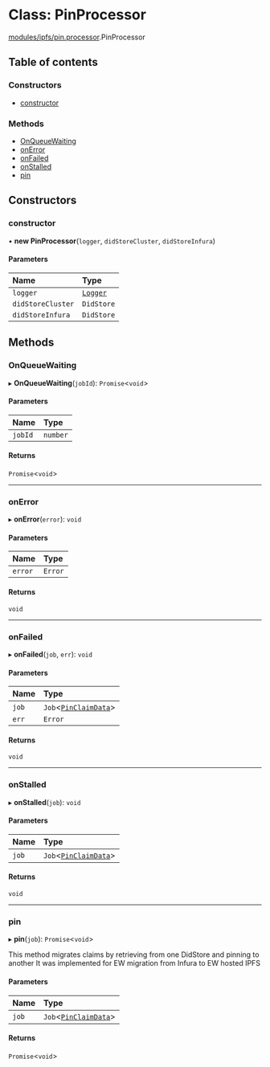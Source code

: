 # Class: PinProcessor

[modules/ipfs/pin.processor](../modules/modules_ipfs_pin_processor.md).PinProcessor

## Table of contents

### Constructors

- [constructor](modules_ipfs_pin_processor.PinProcessor.md#constructor)

### Methods

- [OnQueueWaiting](modules_ipfs_pin_processor.PinProcessor.md#onqueuewaiting)
- [onError](modules_ipfs_pin_processor.PinProcessor.md#onerror)
- [onFailed](modules_ipfs_pin_processor.PinProcessor.md#onfailed)
- [onStalled](modules_ipfs_pin_processor.PinProcessor.md#onstalled)
- [pin](modules_ipfs_pin_processor.PinProcessor.md#pin)

## Constructors

### constructor

• **new PinProcessor**(`logger`, `didStoreCluster`, `didStoreInfura`)

#### Parameters

| Name | Type |
| :------ | :------ |
| `logger` | [`Logger`](modules_logger_logger_service.Logger.md) |
| `didStoreCluster` | `DidStore` |
| `didStoreInfura` | `DidStore` |

## Methods

### OnQueueWaiting

▸ **OnQueueWaiting**(`jobId`): `Promise`<`void`\>

#### Parameters

| Name | Type |
| :------ | :------ |
| `jobId` | `number` |

#### Returns

`Promise`<`void`\>

___

### onError

▸ **onError**(`error`): `void`

#### Parameters

| Name | Type |
| :------ | :------ |
| `error` | `Error` |

#### Returns

`void`

___

### onFailed

▸ **onFailed**(`job`, `err`): `void`

#### Parameters

| Name | Type |
| :------ | :------ |
| `job` | `Job`<[`PinClaimData`](../modules/modules_ipfs_ipfs_types.md#pinclaimdata)\> |
| `err` | `Error` |

#### Returns

`void`

___

### onStalled

▸ **onStalled**(`job`): `void`

#### Parameters

| Name | Type |
| :------ | :------ |
| `job` | `Job`<[`PinClaimData`](../modules/modules_ipfs_ipfs_types.md#pinclaimdata)\> |

#### Returns

`void`

___

### pin

▸ **pin**(`job`): `Promise`<`void`\>

This method migrates claims by retrieving from one DidStore and pinning to another
It was implemented for EW migration from Infura to EW hosted IPFS

#### Parameters

| Name | Type |
| :------ | :------ |
| `job` | `Job`<[`PinClaimData`](../modules/modules_ipfs_ipfs_types.md#pinclaimdata)\> |

#### Returns

`Promise`<`void`\>
